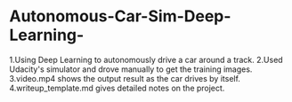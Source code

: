 # Autonomous-Car-Sim-Deep-Learning-
1.Using Deep Learning to autonomously drive a car around a track.
2.Used Udacity's simulator and drove manually to get the training images.
3.video.mp4 shows the output result as the car drives by itself.
4.writeup_template.md gives detailed notes on the project.

